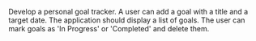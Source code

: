 Develop a personal goal tracker. A user can add a goal with a title and a target date. The application should display a list of goals. The user can mark goals as 'In Progress' or 'Completed' and delete them.
